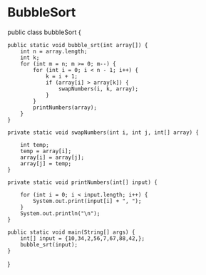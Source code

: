 # BubbleSort
public class bubbleSort {
    
    public static void bubble_srt(int array[]) {
        int n = array.length;
        int k;
        for (int m = n; m >= 0; m--) {
            for (int i = 0; i < n - 1; i++) {
                k = i + 1;
                if (array[i] > array[k]) {
                    swapNumbers(i, k, array);
                }
            }
            printNumbers(array);
        }
    }
   
    private static void swapNumbers(int i, int j, int[] array) {
  
        int temp;
        temp = array[i];
        array[i] = array[j];
        array[j] = temp;
    }
  
    private static void printNumbers(int[] input) {
          
        for (int i = 0; i < input.length; i++) {
            System.out.print(input[i] + ", ");
        }
        System.out.println("\n");
    }
  
    public static void main(String[] args) {
        int[] input = {10,34,2,56,7,67,88,42,};
        bubble_srt(input);
    }
}
